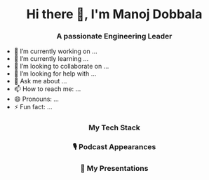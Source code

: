 

<p align="center">
<!--   <img width="150" height="150" src="Manoj_Dobbala.jpeg"> -->
</p>
<h1 align="center">Hi there 👋, I'm Manoj Dobbala</h1>

<h3 align="center">A passionate Engineering Leader </h3>

- 🔭 I’m currently working on ...
- 🌱 I’m currently learning ...
- 👯 I’m looking to collaborate on ...
- 🤔 I’m looking for help with ...
- 💬 Ask me about ...
- 📫 How to reach me: ...
- 😄 Pronouns: ...
- ⚡ Fun fact: ...



<h3 align="center">My Tech Stack</h3>
<!-- <p align="center"> <a href="https://www.python.org" target="_blank"> <img src="https://raw.githubusercontent.com/devicons/devicon/master/icons/python/python-original.svg" alt="python" width="50" height="50"/> </a> <a href="https://pytorch.org/" target="_blank"> <img src="https://www.vectorlogo.zone/logos/pytorch/pytorch-icon.svg" alt="pytorch" width="50" height="50"/> </a>  <a href="https://aws.amazon.com" target="_blank"> <img src="https://raw.githubusercontent.com/Thomas-George-T/Thomas-George-T/master/assets/aws.svg" alt="aws" width="50" height="50"/> </a>  <a href="https://www.docker.com/" target="_blank"> <img src="https://raw.githubusercontent.com/devicons/devicon/master/icons/docker/docker-original-wordmark.svg" alt="docker" width="50" height="50"/> </a> <a href="https://www.elastic.co" target="_blank"> <img src="https://www.vectorlogo.zone/logos/elastic/elastic-icon.svg" alt="elasticsearch" width="50" height="50"/> </a> <a href="https://hive.apache.org/" target="_blank"> <img src="https://www.vectorlogo.zone/logos/apache_hive/apache_hive-icon.svg" alt="hive" width="50" height="50"/> </a> <a href="https://www.jenkins.io" target="_blank"> <img src="https://www.vectorlogo.zone/logos/jenkins/jenkins-icon.svg" alt="jenkins" width="50" height="50"/> </a> <a href="https://kubernetes.io" target="_blank"> <img src="https://www.vectorlogo.zone/logos/kubernetes/kubernetes-icon.svg" alt="kubernetes" width="50" height="50"/> </a> <a href="https://www.linux.org/" target="_blank"> <img src="https://raw.githubusercontent.com/devicons/devicon/master/icons/linux/linux-original.svg" alt="linux" width="50" height="50"/> </a> <a href="https://www.postgresql.org" target="_blank"> <img src="https://raw.githubusercontent.com/devicons/devicon/master/icons/postgresql/postgresql-original-wordmark.svg" alt="postgresql" width="50" height="50"/> </a>  -->


<h3 align="center"> 🎙️ Podcast Appearances</h3>
<!-- <p align="center"> <a href="https://open.spotify.com/episode/25QqmZKb31HDYPZwS8C0FX" target="_blank"> <img src="resources/podcasts/ai_game_changers.jpg" alt="AI Game Changers" width="100" height="100"/> </a> <a href="https://player.captivate.fm/episode/c1504d82-268e-4979-93a1-d439dc506c29" target="_blank"> <img src="resources/podcasts/nlp_zone.png" alt="NLP Zone" width="100" height="100"/> </a> <a href="https://alldus.com/ie/blog/podcasts/aiinaction-ivan-bilan-trustyou/" target="_blank"> <img src="resources/podcasts/alldus.jpg" alt="AI in Action" width="100" height="100"/> </a> <a href="https://www.youtube.com/watch?v=H8P53qjIYKQ" target="_blank"> <img src="resources/podcasts/d4_data_podcast.jpg" alt="D4 Data" width="100" height="100"/> </a>  <a href="https://www.youtube.com/watch?v=RJEf6mzxh1w" target="_blank"> <img src="resources/podcasts/datatalksclub_podcast.jpg" alt="DataTalks.Club" width="100" height="100"/> </a>  -->


<h3 align="center"> 🎥️ My Presentations</h3>
<p align="center">
<!-- <span style="color: #808080; text-decoration-color: #808080; display: table; margin: 0 auto;"><a href="https://www.youtube.com/watch?v=VRur3xey31s">Introduction to NLP for Industry Use | DataTalksClub | 2021 </a></span><br>
<span style="color: #808080; text-decoration-color: #808080; display: table; margin: 0 auto;"><a href="https://www.youtube.com/watch?v=0S9iai4Ld4I">In Search of Best Practices for NLP Projects | PyData Pune Meetup | 2020</a></span><br>
<span style="color: #808080; text-decoration-color: #808080; display: table; margin: 0 auto;"><a href="https://www.youtube.com/watch?v=OYygPG4d9H0">Understanding and Applying Self-Attention for NLP | PyData Berlin | 2018</a></span><br> -->
</p>

<!-- <p align="center"> <a href="https://social.edopomoga.gov.ua/en/cabinet/volunteer" target="_blank"> <img src="https://emojipedia-us.s3.dualstack.us-west-1.amazonaws.com/thumbs/120/google/313/flag-ukraine_1f1fa-1f1e6.png" alt="Ukraine" width="50" height="50"/> </a> -->

<p align="center">
    <br>
<!--     <a target="_blank" href="https://linkedin.com/in/ivan-bilan"><img src="https://img.shields.io/badge/-LinkedIn-0077B5?style=for-the-badge&logo=Linkedin&logoColor=white"></img></a>
    <a target="_blank" href="https://medium.com/@ivanbilan"><img src="https://img.shields.io/badge/-Medium-12100E?style=for-the-badge&logo=Medium&logoColor=white"></img></a>
    <br>
    <img src="https://komarev.com/ghpvc/?username=ivan-bilan" alt="ivan-bilan" /> -->
</p>  

